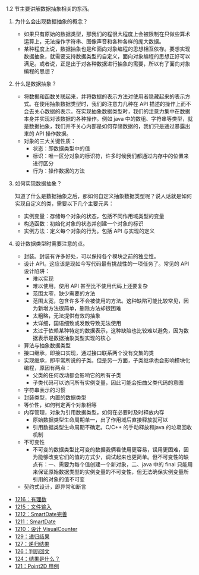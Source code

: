 1.2 节主要讲解数据抽象相关的东西。

1. 为什么会出现数据抽象的概念？
	* 如果只有原始的数据类型，那我们的程很大程度上会被限制在只做些算术运算上，无法操作字符串、图像声音和各种各样的庞大数据。
	* 某种程度上说，数据抽象也是和面向对象编程的思想相互依存。要想实现数据抽象，就需要支持数据类型的自定义，面向对象编程的思想正好可以满足。或者说，正是出于对各种数据进行抽象的需要，所以有了面向对象编程的思想？
2. 什么是数据抽象？
	* 将数据和函数关联起来，并将数据的表示方法对使用者隐藏起来的表示方式。在使用抽象数据类型时，我们的注意力几种在 API 描述的操作上而不会去关心数据的表示。在实现抽象数据类型时，我们的注意力集中在数据本身并实现对该数据的各种操作。例如 java 中的数组、字符串等类型，就是数据抽象，我们并不关心内部是如何存储数据的，我们只是通过暴露出来的 API 操作数据。
	* 对象的三大关键性质：
		* 状态：即数据类型中的值
		* 标识：唯一区分对象的标识符，许多时候我们都通过内存中的位置来进行区分
		* 行为：操作数据的方法
3. 如何实现数据抽象？
	
	知道了什么是数据抽象之后，那如何自定义抽象数据类型呢？说人话就是如何实现自定义的类，需要以下几个主要元素：

	* 实例变量：存储每个对象的状态，包括不同作用域类型的变量
	* 构造函数：初始化对象的状态并创建一个对象的标识
	* 实例方法：定义每个对象的行为。包括 API 与实现的定义
4. 设计数据类型时需要注意的点。
	* 封装。封装有许多好处，可以保持各个模块之前的独立性。  
	* 设计 API。这应该是现如今写代码最有挑战性的一项任务了。常见的 API 设计陷阱：
		* 难以实现
		* 难以使用，使用 API 甚至比不使用代码上还要复杂
		* 范围太窄，缺少需要的方法
		* 范围太宽，包含许多不会被使用的方法。这种缺陷可能比较常见，因为新增方法很简单，删除方法却很困难
		* 太粗略，无法提供有效的抽象
		* 太详细，国语细致或发散导致无法使用
		* 太过于依赖某种特定的数据表示，这种缺陷也比较难以避免，因为数据表示是数据抽象类型实现的核心
	* 算法与抽象数据类型
	* 接口继承，即接口实现，通过接口联系两个没有交集的类
	* 实现继承，即平常所说的子类。但是另一方面，子类继承也会影响模块化编程，原因有两点：
		* 父类的任何改动都会影响它的所有子类
		* 子类代码可以访问所有实例变量，因此可能会扭曲父类代码的意图
	* 字符串表示的习惯
	* 封装类型，内置的数据类型
	* 等价性，如何判定两个对象相等
	* 内存管理，对象为引用数据类型，如何在必要时及时释放内存
		* 原始数据类型生命周期单一，出了作用域后直接释放就可以
		* 引用数据类型生命周期不确定。C/C++ 的手动释放和java 的垃圾回收机制 
	* 不可变性
		* 不可变的数据类型比可变的数据我俩看使用更容易，误用更困难，因为能够改变它们的值的方式少，调试起来也更简单。但不可变性的缺点有：一、需要为每个值创建一个新对象，二、java 中的 final 只能用来保证原始数据类型的实例变量的不可变性，但无法确保实例变量所引用的对象的值不可变  
	* 契约式设计，即异常和断言
		
* [1216：有理数](https://github.com/hexintao/blog/blob/master/algs4/1.2/1216.md)
* [1215：文件输入](https://github.com/hexintao/blog/blob/master/algs4/1.2/1212.md)
* [1212：SmartDate完善](https://github.com/hexintao/blog/blob/master/algs4/1.2/1212.md)
* [1211：SmartDate](https://github.com/hexintao/blog/blob/master/algs4/1.2/1211.md)
* [1210：设计 VisualCounter](https://github.com/hexintao/blog/blob/master/algs4/1.2/1210.md)
* [129：递归结果](https://github.com/hexintao/blog/blob/master/algs4/1.2/127.md)
* [127：递归结果](https://github.com/hexintao/blog/blob/master/algs4/1.2/127.md)
* [126：判断回文](https://github.com/hexintao/blog/blob/master/algs4/1.2/126.md)
* [124：结果是什么？](https://github.com/hexintao/blog/blob/master/algs4/1.2/124.md)
* [121：Point2D 用例](https://github.com/hexintao/blog/blob/master/algs4/1.2/121.md)